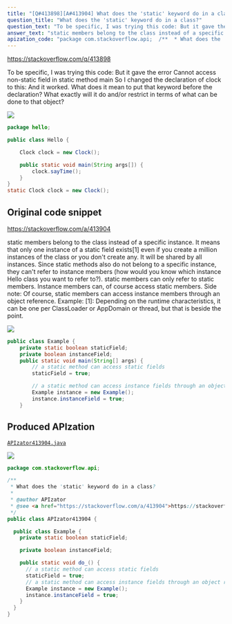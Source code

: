 ```yaml
---
title: "[Q#413898][A#413904] What does the 'static' keyword do in a class?"
question_title: "What does the 'static' keyword do in a class?"
question_text: "To be specific, I was trying this code: But it gave the error Cannot access non-static field in static method main So I changed the declaration of clock to this: And it worked. What does it mean to put that keyword before the declaration? What exactly will it do and/or restrict in terms of what can be done to that object?"
answer_text: "static members belong to the class instead of a specific instance. It means that only one instance of a static field exists[1] even if you create a million instances of the class or you don't create any. It will be shared by all instances. Since static methods also do not belong to a specific instance, they can't refer to instance members (how would you know which instance Hello class you want to refer to?). static members can only refer to static members. Instance members can, of course access static members. Side note: Of course, static members can access instance members through an object reference. Example: [1]: Depending on the runtime characteristics, it can be one per ClassLoader or AppDomain or thread, but that is beside the point."
apization_code: "package com.stackoverflow.api;  /**  * What does the 'static' keyword do in a class?  *  * @author APIzator  * @see <a href=\"https://stackoverflow.com/a/413904\">https://stackoverflow.com/a/413904</a>  */ public class APIzator413904 {    public class Example {     private static boolean staticField;      private boolean instanceField;      public static void do_() {       // a static method can access static fields       staticField = true;       // a static method can access instance fields through an object reference       Example instance = new Example();       instance.instanceField = true;     }   } }"
---
```


https://stackoverflow.com/q/413898

To be specific, I was trying this code:
But it gave the error
Cannot access non-static field in static method main
So I changed the declaration of clock to this:
And it worked. What does it mean to put that keyword before the declaration? What exactly will it do and/or restrict in terms of what can be done to that object?


<div class="code-logo"><img src="/stackoverflow.png" /></div>

```java
package hello;

public class Hello {

    Clock clock = new Clock();

    public static void main(String args[]) {
        clock.sayTime();
    }
}
static Clock clock = new Clock();
```


## Original code snippet

https://stackoverflow.com/a/413904

static members belong to the class instead of a specific instance.
It means that only one instance of a static field exists[1] even if you create a million instances of the class or you don&#x27;t create any. It will be shared by all instances.
Since static methods also do not belong to a specific instance, they can&#x27;t refer to instance members (how would you know which instance Hello class you want to refer to?). static members can only refer to static members. Instance members can, of course access static members.
Side note: Of course, static members can access instance members through an object reference.
Example:
[1]: Depending on the runtime characteristics, it can be one per ClassLoader or AppDomain or thread, but that is beside the point.

<div class="code-logo"><img src="/stackoverflow.png" /></div>

```java
public class Example {
    private static boolean staticField;
    private boolean instanceField;
    public static void main(String[] args) {
        // a static method can access static fields
        staticField = true;

        // a static method can access instance fields through an object reference
        Example instance = new Example();
        instance.instanceField = true;
    }
```

## Produced APIzation

[`APIzator413904.java`](https://github.com/pasqualesalza/apization-temp-data/raw/master/search/APIzator413904.java)

<div class="code-logo"><img src="/apizator.png" /></div>

```java
package com.stackoverflow.api;

/**
 * What does the 'static' keyword do in a class?
 *
 * @author APIzator
 * @see <a href="https://stackoverflow.com/a/413904">https://stackoverflow.com/a/413904</a>
 */
public class APIzator413904 {

  public class Example {
    private static boolean staticField;

    private boolean instanceField;

    public static void do_() {
      // a static method can access static fields
      staticField = true;
      // a static method can access instance fields through an object reference
      Example instance = new Example();
      instance.instanceField = true;
    }
  }
}

```